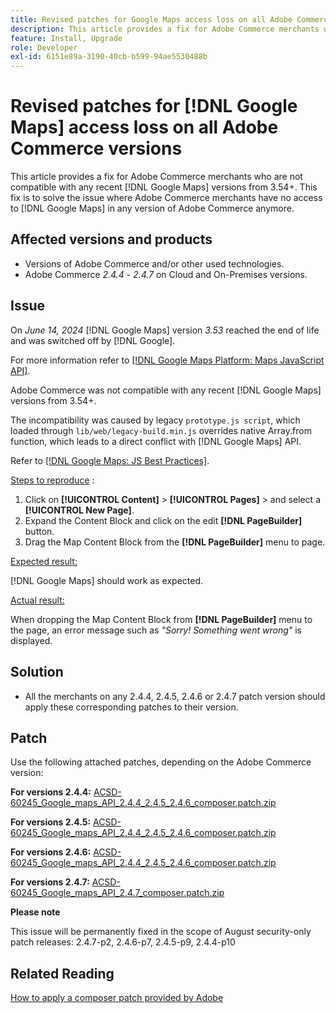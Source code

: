 ```yaml
---
title: Revised patches for Google Maps access loss on all Adobe Commerce versions
description: This article provides a fix for Adobe Commerce merchants who are not compatible with any recent [!DNL Google Maps] versions from 3.54+.
feature: Install, Upgrade
role: Developer
exl-id: 6151e89a-3190-40cb-b599-94ae5530488b
---
```

# Revised patches for [!DNL Google Maps] access loss on all Adobe Commerce versions

This article provides a fix for Adobe Commerce merchants who are not compatible with any recent [!DNL Google Maps] versions from 3.54+. This fix is to solve the issue where Adobe Commerce merchants have no access to [!DNL Google Maps] in any version of Adobe Commerce anymore. 

## Affected versions and products

* Versions of Adobe Commerce and/or other used technologies.
* Adobe Commerce *2.4.4* - *2.4.7* on Cloud and On-Premises versions.

## Issue

On *June 14, 2024* [!DNL Google Maps] version *3.53* reached the end of life and was switched off by [!DNL Google].

For more information refer to [[!DNL Google Maps Platform: Maps JavaScript API]](https://developers.google.com/maps/documentation/javascript/versions#documentation-for-the-api-versions).

Adobe Commerce was not compatible with any recent [!DNL  Google Maps] versions from 3.54+.

The incompatibility was caused by legacy `prototype.js script`, which loaded through `lib/web/legacy-build.min.js` overrides native Array.from function, which leads to a direct conflict with [!DNL  Google Maps] API. 

Refer to [[!DNL Google Maps: JS Best Practices]](https://developers.google.com/maps/documentation/javascript/best-practices). 

<u>Steps to reproduce</u> :

1. Click on **[!UICONTROL Content]** > **[!UICONTROL Pages]** > and select a **[!UICONTROL New Page]**.
1. Expand the Content Block and click on the edit **[!DNL PageBuilder]** button.
1. Drag the Map Content Block from the **[!DNL PageBuilder]** menu to page.

<u>Expected result:</u>

[!DNL Google Maps] should work as expected.

<u> Actual result:</u>

When dropping the Map Content Block from **[!DNL PageBuilder]** menu to the page, an error message such as *"Sorry! Something went wrong"* is displayed.

## Solution

* All the merchants on any 2.4.4, 2.4.5, 2.4.6 or 2.4.7 patch version should apply these corresponding patches to their version.

## Patch 

Use the following attached patches, depending on the Adobe Commerce version:

**For versions 2.4.4:**
[ACSD-60245_Google_maps_API_2.4.4_2.4.5_2.4.6_composer.patch.zip](assets/ACSD-60245_Google_maps_API_2.4.4_2.4.5_2.4.6_composer.patch.zip)

**For versions 2.4.5:**
[ACSD-60245_Google_maps_API_2.4.4_2.4.5_2.4.6_composer.patch.zip](assets/ACSD-60245_Google_maps_API_2.4.4_2.4.5_2.4.6_composer.patch.zip)

**For versions 2.4.6:**
[ACSD-60245_Google_maps_API_2.4.4_2.4.5_2.4.6_composer.patch.zip](assets/ACSD-60245_Google_maps_API_2.4.4_2.4.5_2.4.6_composer.patch.zip)

**For versions 2.4.7:**
[ACSD-60245_Google_maps_API_2.4.7_composer.patch.zip](assets/ACSD-60245_Google_maps_API_2.4.7_composer.patch.zip)

**Please note** 

This issue will be permanently fixed in the scope of August security-only patch releases: 
2.4.7-p2, 2.4.6-p7, 2.4.5-p9, 2.4.4-p10

## Related Reading

[How to apply a composer patch provided by Adobe ](https://experienceleague.adobe.com/en/docs/commerce-knowledge-base/kb/how-to/how-to-apply-a-composer-patch-provided-by-magento)
